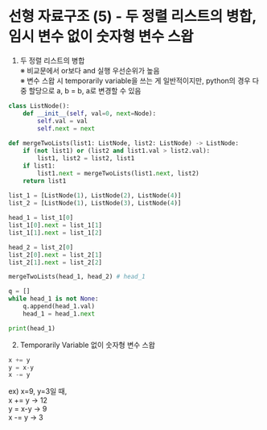 # 선형 자료구조 (5) - 두 정렬 리스트의 병합, 임시 변수 없이 숫자형 변수 스왑

1. 두 정렬 리스트의 병합
<br/>※ 비교문에서 or보다 and 실행 우선순위가 높음
<br/>※ 변수 스왑 시 temporarily variable을 쓰는 게 일반적이지만, python의 경우 다중 할당으로 a, b = b, a로 변경할 수 있음

```python
class ListNode():
    def __init__(self, val=0, next=Node):
        self.val = val
        self.next = next
        
def mergeTwoLists(list1: ListNode, list2: ListNode) -> ListNode:
    if (not list1) or (list2 and list1.val > list2.val):
        list1, list2 = list2, list1
    if list1:
        list1.next = mergeTwoLists(list1.next, list2)
    return list1
    
list_1 = [ListNode(1), ListNode(2), ListNode(4)]
list_2 = [ListNode(1), ListNode(3), ListNode(4)]

head_1 = list_1[0]
list_1[0].next = list_1[1]
list_1[1].next = list_1[2]

head_2 = list_2[0]
list_2[0].next = list_2[1]
list_2[1].next = list_2[2]

mergeTwoLists(head_1, head_2) # head_1

q = []
while head_1 is not None:
    q.append(head_1.val)
    head_1 = head_1.next

print(head_1)
```

2. Temporarily Variable 없이 숫자형 변수 스왑
```python
x += y
y = x-y
x -= y
```
ex) x=9, y=3일 때, 
<br/>x += y -> 12
<br/>y = x-y -> 9
<br/>x -= y -> 3
